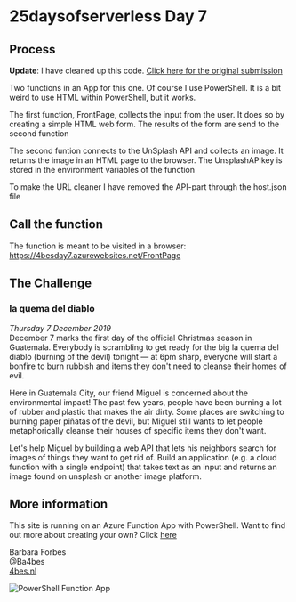 # 25daysofserverless Day 7

## Process

**Update**: I have cleaned up this code. [Click here for the original submission](https://github.com/Ba4bes/25daysofserverless/tree/65359ca9a7ed21d9b660e02ee37c27c9113ebd11/Day7Pictures)


Two functions in an App for this one. Of course I use PowerShell.
It is a bit weird to use HTML within PowerShell, but it works.

The first function, FrontPage, collects the input from the user.
It does so by creating a simple HTML web form. The results of the form are send to the second function

The second funtion connects to the UnSplash API and collects an image. 
It returns the image in an HTML page to the browser.
The UnsplashAPIkey is stored in the environment variables of the function

To make the URL cleaner I have removed the API-part through the host.json file

## Call the function

The function is meant to be visited in a browser: <https://4besday7.azurewebsites.net/FrontPage>

## The Challenge

### la quema del diablo

*Thursday 7 December 2019*  
December 7 marks the first day of the official Christmas season in Guatemala. Everybody is scrambling to get ready for the big la quema del diablo (burning of the devil) tonight — at 6pm sharp, everyone will start a bonfire to burn rubbish and items they don't need to cleanse their homes of evil.

Here in Guatemala City, our friend Miguel is concerned about the environmental impact! The past few years, people have been burning a lot of rubber and plastic that makes the air dirty. Some places are switching to burning paper piñatas of the devil, but Miguel still wants to let people metaphorically cleanse their houses of specific items they don't want.

Let's help Miguel by building a web API that lets his neighbors search for images of things they want to get rid of. Build an application (e.g. a cloud function with a single endpoint) that takes text as an input and returns an image found on unsplash or another image platform.

## More information

 This site is running on an Azure Function App with PowerShell. Want to find out more about creating your own? Click [here]('https://4bes.nl/MSIgnite')

Barbara Forbes  
@Ba4bes  
[4bes.nl](https://4bes.nl)  

![PowerShell Function App](https://4bes.nl/wp-content/uploads/2019/11/PSFunctionApp-300x252.png)
